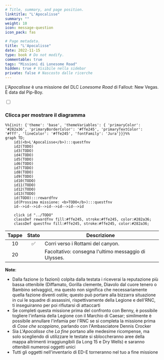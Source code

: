 ```yaml
---
# Title, summary, and page position.
linktitle: "L'Apocalisse" 
summary: ""
weight: 10
icon: message-question
icon_pack: fas

# Page metadata.
title: "L'Apocalisse"
date: 2022-11-15
type: book # Do not modify.
commentable: true
tags: "Missioni di Lonesome Road"
hidden: true # Visibile nella sidebar
private: false # Nascosto dalle ricerche
---
```


<div class="fnv">


*L'Apocalisse* è una missione del DLC *Lonesome Road* di Fallout: New Vegas. È data dal Pip-Boy.


<section class="chart-collapse">
<input type="checkbox" name="collapse2" id="handle2">
<h3 class="handle">
<label for="handle2">Clicca per mostrare il diagramma</label>
</h3>
<div class="content">

```mermaid
%%{init: {'theme': 'base', 'themeVariables': { 'primaryColor': '#282a36', 'primaryBorderColor': '#ffe245', 'primaryTextColor': '#fff', 'lineColor': '#ffe245', 'fontFamily': 'Jura'}}}%%
graph TD;
    id1(<b>L'Apocalisse</b>):::questfnv
    id2(TODO)
    id3(TODO)
    id4(TODO)
    id5(TODO)
    id6(TODO)
    id7(TODO) 
    id8(TODO)
    id9(TODO)
    id10(TODO)
    id11(TODO)
    id12(TODO)
    id13(TODO) 
    id(TODO):::rewardfnv
    id(Prossima missione: <b>TODO</b>):::questfnv
    id-->id-->id-->id-->id-->id-->id
    
    click id "../TODO"
    classDef rewardfnv fill:#ffe245, stroke:#ffe245, color:#282a36;
    classDef questfnv fill:#ffe245, stroke:#ffe245, color:#282a36;
```

</div>
</section>

| Tappe |       Stato        | Descrizione |
|:-----:|:------------------:| ----------- |
|                           10                          | :white_check_mark: | Corri verso i Rottami del canyon.                                                                                                                                           |
|                           20                          |            | Facoltativo: consegna l'ultimo messaggio di Ulysses.                                                                                                                        |






**Note**:
- Dalla fazione (o fazioni) colpita dalla testata i riceverai la reputazione più bassa ottenibile (Diffamato, Gorilla clemente, Diavolo dal cuore tenero o Bambino selvaggio), ma questo non significa che necessariamente quella fazione diventi ostile; questo può portare alla bizzarra situazione in cui le squadre di assassini, rispettivamente della Legione e dell'RNC, ti inseguiranno per poi rifiutarsi di attaccarti
- Se completi questa missione prima del confronto con Benny, è possibile togliere l'infamia della Legione con il Marchio di Caesar; similmente è possibile annullare l'infamia per l'RNC se si completa la missione prima di *Cose che scoppiano*, parlando con l'Ambasciatore Dennis Crocker
- Sia *L'Apocalisse* che *La fine* portano alle medesime ricompense, ma solo scegliendo di utilizzare le testate si sbloccheranno aree della mappa altrimenti irraggiungibili (la Long 15 e Dry Wells) e saranno ottenibili numerosi oggetti unici
- Tutti gli oggetti nell'inventario di ED-E torneranno nel tuo a fine missione


</div>


